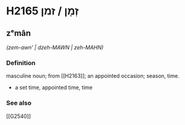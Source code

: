 # H2165 זְמָן / זמן

## zᵉmân

_(zem-awn' | dzeh-MAWN | zeh-MAHN)_

### Definition

masculine noun; from [[H2163]]; an appointed occasion; season, time.

- a set time, appointed time, time
### See also

[[G2540]]

